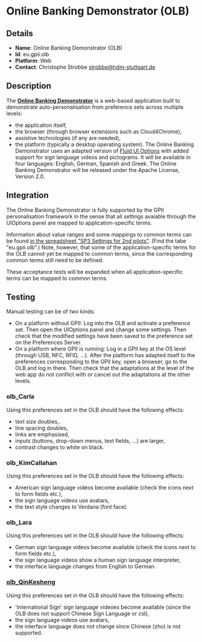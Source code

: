 # Online Banking Demonstrator (OLB)

## Details

* __Name__: Online Banking Demonstrator (OLB)
* __Id__: eu.gpii.olb
* __Platform__: Web
* __Contact__: Christophe Strobbe <strobbe@hdm-stuttgart.de>

## Description
The __[Online Banking Demonstrator](http://gpii.eu/olb/)__ is a web-based application built to demonstrate
auto-personalisation from preference sets across multiple levels:
 * the application itself,
 * the browser (through browser extensions such as Cloud4Chrome),
 * assistive technologies (if any are needed),
 * the platform (typically a desktop operating system).
The Online Banking Demonstrator uses an adapted version of
[Fluid UI Options](http://wiki.fluidproject.org/display/Infusion14/UI+Options)
with added support for sign language videos and pictograms.
It will be available in four languages: English, German, Spanish and Greek.
The Online Banking Demonstrator will be released under the Apache License, Version 2.0.

## Integration
The Online Banking Demonstrator is fully supported by the GPII personalisation framework
in the sense that all settings avaiable through the UIOptions panel are mapped to application-specific terms.

Information about value ranges and some mappings to common terms can be found [in the spreadsheet "SP3 Settings for 2nd pilots"](https://docs.google.com/spreadsheet/ccc?key=0AppduB_JZh5EdDRYT1pmOTc5eUpNbkpMckhacUVxWXc&usp=drive_web#gid=31).
(Find the tabe "eu.gpii.olb".)
Note, however, that some of the application-specific terms for the OLB cannot yet be mapped to common terms, since the corresponding common terms still need to be defined.

These acceptance tests will be expanded when all application-specific terms can be mapped to common terms.

## Testing
Manual testing can be of two kinds:
 * On a platform without GPII: Log into the OLB and activate a preference set. Then open the UIOptions panel and change some settings.
 Then check that the modified settings have been saved to the preference set on the Preferences Server.
 * On a platform where GPII is running: Log in a GPII key at the OS level (through USB, NFC, RFID, ...). 
 After the platform has adapted itself to the preferences corresponding to the GPII key, open a browser, go to the OLB and log in there.
 Then check that the adaptations at the level of the web app do not conflict with or cancel out the adaptations at the other levels.

### olb_Carla

Using this preferences set in the OLB should have the following effects:

* text size doubles,.
* line spacing doubles,
* links are emphasised,
* inputs (buttons, drop-down menus, text fields, ...) are larger,
* contrast changes to white on black.

### olb_KimCallahan

Using this preferences set in the OLB should have the following effects:

* American sign language videos become available (check the icons next to form fields etc.),
* the sign language videos use avatars,
* the text style changes to Verdana (font face).

### olb_Lara

Using this preferences set in the OLB should have the following effects:

* German sign language videos become available (check the icons next to form fields etc.),
* the sign language videos show a human sign language interpreter,
* the interface language changes from English to German.

### [olb_QinKesheng](https://zh.wikipedia.org/wiki/%E6%AC%BD%E5%8F%AF%E8%81%96)

Using this preferences set in the OLB should have the following effects:

* 'International Sign' sign language videoes become available (since the OLB does not support Chinese Sign Language or csl),
* the sign language videos use avatars,
* the interface language does not change since Chinese (zho) is not supported.
